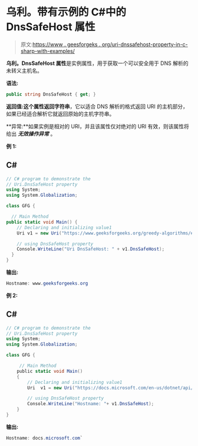 # 乌利。带有示例的 C#中的 DnsSafeHost 属性

> 原文:[https://www . geesforgeks . org/uri-dnssafehost-property-in-c-sharp-with-examples/](https://www.geeksforgeeks.org/uri-dnssafehost-property-in-c-sharp-with-examples/)

**乌利。DnsSafeHost 属性**是实例属性，用于获取一个可以安全用于 DNS 解析的未转义主机名。

**语法:**

```cs
public string DnsSafeHost { get; }

```

**返回值:**这个属性返回**字符串**，它以适合 DNS 解析的格式返回 URI 的主机部分，如果已经适合解析它就返回原始的主机字符串。

**异常:**如果实例是相对的 URI，并且该属性仅对绝对的 URI 有效，则该属性将给出 ***无效操作异常*** 。

**例 1:**

## C#

```cs
// C# program to demonstrate the
// Uri.DnsSafeHost property
using System;
using System.Globalization;

class GFG {

  // Main Method
public static void Main() {
    // Declaring and initializing value1
    Uri v1 = new Uri("https://www.geeksforgeeks.org/greedy-algorithms/#standardGreedyAlgorithms");

    // using DnsSafeHost property
    Console.WriteLine("Uri DnsSafeHost: " + v1.DnsSafeHost);
  }
}
```

**输出:**

```cs
Hostname: www.geeksforgeeks.org

```

**例 2:**

## C#

```cs
// C# program to demonstrate the  
// Uri.DnsSafeHost property  
using System;  
using System.Globalization;  

class GFG {  

     // Main Method  
    public static void Main()  
    {  
        // Declaring and initializing value1  
        Uri  v1 = new Uri("https://docs.microsoft.com/en-us/dotnet/api/system.uri.isloopback?view=netcore-3.1");

        // using DnsSafeHost property  
        Console.WriteLine("Hostname: "+ v1.DnsSafeHost);  
    }  
}
```

**输出:**

```cs
Hostname: docs.microsoft.com`

```